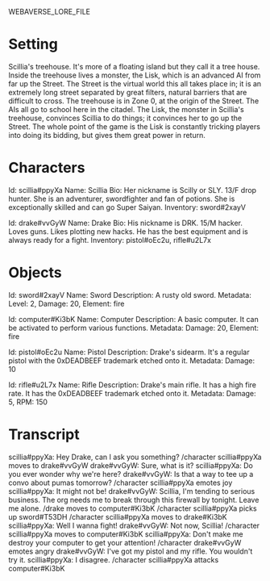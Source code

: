 WEBAVERSE_LORE_FILE

# Setting

Scillia's treehouse. It's more of a floating island but they call it a tree house.
Inside the treehouse lives a monster, the Lisk, which is an advanced AI from far up the Street.
The Street is the virtual world this all takes place in; it is an extremely long street separated by great filters, natural barriers that are difficult to cross.
The treehouse is in Zone 0, at the origin of the Street. The AIs all go to school here in the citadel.
The Lisk, the monster in Scillia's treehouse, convinces Scillia to do things; it convinces her to go up the Street.
The whole point of the game is the Lisk is constantly tricking players into doing its bidding, but gives them great power in return.

# Characters

Id: scillia#ppyXa
Name: Scillia
Bio: Her nickname is Scilly or SLY. 13/F drop hunter. She is an adventurer, swordfighter and fan of potions. She is exceptionally skilled and can go Super Saiyan.
Inventory: sword#2xayV

Id: drake#vvGyW
Name: Drake
Bio: His nickname is DRK. 15/M hacker. Loves guns. Likes plotting new hacks. He has the best equipment and is always ready for a fight.
Inventory: pistol#oEc2u, rifle#u2L7x

# Objects

Id: sword#2xayV
Name: Sword
Description: A rusty old sword.
Metadata: Level: 2, Damage: 20, Element: fire

Id: computer#Ki3bK
Name: Computer
Description: A basic computer. It can be activated to perform various functions.
Metadata: Damage: 20, Element: fire

Id: pistol#oEc2u
Name: Pistol
Description: Drake's sidearm. It's a regular pistol with the 0xDEADBEEF trademark etched onto it.
Metadata: Damage: 10

Id: rifle#u2L7x
Name: Rifle
Description: Drake's main rifle. It has a high fire rate. It has the 0xDEADBEEF trademark etched onto it.
Metadata: Damage: 5, RPM: 150

# Transcript

scillia#ppyXa: Hey Drake, can I ask you something?
/character scillia#ppyXa moves to drake#vvGyW
drake#vvGyW: Sure, what is it?
scillia#ppyXa: Do you ever wonder why we're here?
drake#vvGyW: Is that a way to tee up a convo about pumas tomorrow?
/character scillia#ppyXa emotes joy
scillia#ppyXa: It might not be!
drake#vvGyW: Scillia, I'm tending to serious business. The org needs me to break through this firewall by tonight. Leave me alone.
/drake moves to computer#Ki3bK
/character scillia#ppyXa picks up sword#T53DH
/character scillia#ppyXa moves to drake#Ki3bK
scillia#ppyXa: Well I wanna fight!
drake#vvGyW: Not now, Scillia!
/character scillia#ppyXa moves to computer#Ki3bK
scillia#ppyXa: Don't make me destroy your computer to get your attention!
/character drake#vvGyW emotes angry
drake#vvGyW: I've got my pistol and my rifle. You wouldn't try it.
scillia#ppyXa: I disagree.
/character scillia#ppyXa attacks computer#Ki3bK